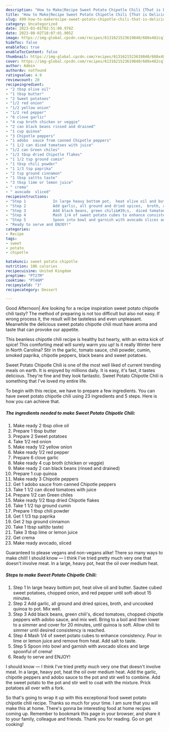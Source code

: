 ```yaml
---
description: "How to Make|Recipe Sweet Potato Chipotle Chili {That is Delicious"
title: "How to Make|Recipe Sweet Potato Chipotle Chili {That is Delicious"
slug: 499-how-to-makerecipe-sweet-potato-chipotle-chili-that-is-delicious
category: Uncategorized
date: 2023-03-01T02:51:08.978Z
date: 2023-08-02T18:07:01.905Z
image: https://img-global.cpcdn.com/recipes/6131621523619840/680x482cq70/sweet-potato-chipotle-chili-recipe-main-photo.jpg
hideToc: false
enableToc: true
enableTocContent: false
thumbnail: https://img-global.cpcdn.com/recipes/6131621523619840/680x482cq70/sweet-potato-chipotle-chili-recipe-main-photo.jpg
cover: https://img-global.cpcdn.com/recipes/6131621523619840/680x482cq70/sweet-potato-chipotle-chili-recipe-main-photo.jpg
author: Admin
authorAv: notfound
ratingvalue: 4.9
reviewcount: 20
recipeingredient:
- "2 tbsp olive oil"
- "1 tbsp butter"
- "2 Sweet potatoes"
- "1/2 red onion"
- "1/2 yellow onion"
- "1/2 red pepper"
- "6 clove garlic"
- "4 cup broth chicken or veggie"
- "2 can black beans rinsed and drained"
- "1 cup quinoa"
- "3 Chipotle peppers"
- "1 adobo  sauce from canned Chipotle peppers"
- "1 1/2 can diced tomatoes with juice"
- "1/2 can Green chiles"
- "1/2 tbsp dried Chipotle flakes"
- "1 1/2 tsp ground cumin"
- "1 tbsp chili powder"
- "1 1/3 tsp paprika"
- "2 tsp ground cinnamon"
- "1 tbsp saltto taste"
- "3 tbsp lime or lemon juice"
- " crema"
- " avocado  sliced"
recipeinstructions:
- "Step 1            In large heavy bottom pot,  heat olive oil and butter.  Sautee cubed sweet potatoes,  chopped onion,  and red pepper until soft-about 15 minutes."
- "Step 2            Add garlic, all ground and dried spices,  broth, and uncooked quinoa to pot. Mix well."
- "Step 3            Add black beans, green chili&#39;s,  diced tomatoes,  chopped chipotle peppers with adobo sauce, and mix well.  Bring to a boil  and then lower to a simmer and cover for 20 minutes,  until  quinoa is soft.  Allow chili to simmer until desired consistency is reached."
- "Step 4            Mash 1/4 of sweet potato cubes to enhance consistency. Pour in lime or lemon juice and remove from heat. Add salt to taste."
- "Step 5            Spoon into bowl and garnish with avocado slices and large spoonful of crema!"
- "Ready to serve and ENJOY!"
categories:
- Recipe
tags:
- sweet
- potato
- chipotle

katakunci: sweet potato chipotle 
nutrition: 106 calories
recipecuisine: United Kingdom
preptime: "PT27M"
cooktime: "PT46M"
recipeyield: "3"
recipecategory: Dessert

---
```



Good Afternoon| Are looking for a recipe inspiration sweet potato chipotle chili tasty? The method of preparing is not too difficult but also not easy. If wrong process it, the result will be tasteless and even unpleasant. Meanwhile the delicious sweet potato chipotle chili must have aroma and taste that can provoke our appetite.





This beanless chipotle chili recipe is healthy but hearty, with an extra kick of spice! This comforting meal will surely warm you up! Is it really Winter here in North Carolina? Stir in the garlic, tomato sauce, chili powder, cumin, smoked paprika, chipotle peppers, black beans and sweet potatoes.

Sweet Potato Chipotle Chili is one of the most well liked of current trending meals on earth. It is enjoyed by millions daily. It is easy, it's fast, it tastes delicious. They're fine and they look fantastic. Sweet Potato Chipotle Chili is something that I've loved my entire life.


To begin with this recipe, we have to prepare a few ingredients. You can have sweet potato chipotle chili using 23 ingredients and 5 steps. Here is how you can achieve that.

<!--inarticleads1-->

##### The ingredients needed to make Sweet Potato Chipotle Chili:

1. Make ready 2 tbsp olive oil
1. Prepare 1 tbsp butter
1. Prepare 2 Sweet potatoes
1. Take 1/2 red onion
1. Make ready 1/2 yellow onion
1. Make ready 1/2 red pepper
1. Prepare 6 clove garlic
1. Make ready 4 cup broth (chicken or veggie)
1. Make ready 2 can black beans (rinsed and drained)
1. Prepare 1 cup quinoa
1. Make ready 3 Chipotle peppers
1. Get 1 adobo  sauce from canned Chipotle peppers
1. Take 1 1/2 can diced tomatoes with juice
1. Prepare 1/2 can Green chiles
1. Make ready 1/2 tbsp dried Chipotle flakes
1. Take 1 1/2 tsp ground cumin
1. Prepare 1 tbsp chili powder
1. Get 1 1/3 tsp paprika
1. Get 2 tsp ground cinnamon
1. Take 1 tbsp salt(to taste)
1. Take 3 tbsp lime or lemon juice
1. Get  crema
1. Make ready  avocado,  sliced


Guaranteed to please vegans and non-vegans alike! There so many ways to make chili! I should know — I think I&#39;ve tried pretty much very one that doesn&#39;t involve meat. In a large, heavy pot, heat the oil over medium heat. 

<!--inarticleads2-->

##### Steps to make Sweet Potato Chipotle Chili:

1. Step 1            In large heavy bottom pot,  heat olive oil and butter.  Sautee cubed sweet potatoes,  chopped onion,  and red pepper until soft-about 15 minutes.
1. Step 2            Add garlic, all ground and dried spices,  broth, and uncooked quinoa to pot. Mix well.
1. Step 3            Add black beans, green chili&#39;s,  diced tomatoes,  chopped chipotle peppers with adobo sauce, and mix well.  Bring to a boil  and then lower to a simmer and cover for 20 minutes,  until  quinoa is soft.  Allow chili to simmer until desired consistency is reached.
1. Step 4            Mash 1/4 of sweet potato cubes to enhance consistency. Pour in lime or lemon juice and remove from heat. Add salt to taste.
1. Step 5            Spoon into bowl and garnish with avocado slices and large spoonful of crema!
1. Ready to serve and ENJOY!

I should know — I think I&#39;ve tried pretty much very one that doesn&#39;t involve meat. In a large, heavy pot, heat the oil over medium heat. Add the garlic, chipotle peppers and adobo sauce to the pot and stir well to combine. Add the sweet potato to the pot and stir well to coat with the mixture. Prick potatoes all over with a fork. 

So that's going to wrap it up with this exceptional food sweet potato chipotle chili recipe. Thanks so much for your time. I am sure that you will make this at home. There's gonna be interesting food at home recipes coming up. Remember to bookmark this page in your browser, and share it to your family, colleague and friends. Thank you for reading. Go on get cooking!
